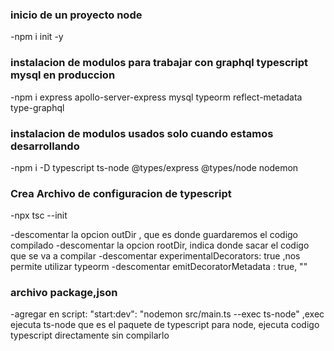 ### inicio de un proyecto node

-npm i init -y

### instalacion de modulos para trabajar con graphql typescript mysql en produccion

-npm i express apollo-server-express mysql typeorm reflect-metadata type-graphql

### instalacion de modulos usados solo cuando estamos desarrollando

-npm i -D typescript ts-node @types/express @types/node nodemon

### Crea Archivo de configuracion de typescript

-npx tsc --init

-descomentar la opcion outDir , que es donde guardaremos el codigo compilado
-descomentar la opcion rootDir, indica donde sacar el codigo que se va a compilar
-descomentar experimentalDecorators: true ,nos permite utilizar typeorm
-descomentar emitDecoratorMetadata : true, ""

### archivo package,json

-agregar en script: "start:dev": "nodemon src/main.ts --exec ts-node" ,exec ejecuta ts-node que es el paquete de typescript para node, ejecuta codigo typescript directamente sin compilarlo
